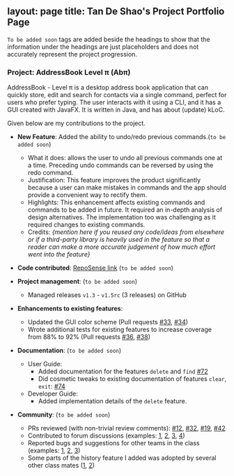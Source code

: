 
layout: page
title: Tan De Shao's Project Portfolio Page
---
`To be added soon` tags are added beside the headings to show that the information under the headings are just placeholders and does not accurately represent the project progression.

### Project: AddressBook Level π (Abπ)

AddressBook - Level π is a desktop address book application that can quickly store, edit and search for contacts via a single command, perfect for users who prefer typing. The user interacts with it using a CLI, and it has a GUI created with JavaFX. It is written in Java, and has about (update) kLoC.

Given below are my contributions to the project.

* **New Feature**: Added the ability to undo/redo previous commands.(`to be added soon`)
  * What it does: allows the user to undo all previous commands one at a time. Preceding undo commands can be reversed by using the redo command.
  * Justification: This feature improves the product significantly because a user can make mistakes in commands and the app should provide a convenient way to rectify them.
  * Highlights: This enhancement affects existing commands and commands to be added in future. It required an in-depth analysis of design alternatives. The implementation too was challenging as it required changes to existing commands.
  * Credits: *{mention here if you reused any code/ideas from elsewhere or if a third-party library is heavily used in the feature so that a reader can make a more accurate judgement of how much effort went into the feature}*

* **Code contributed**: [RepoSense link]() (`to be added soon`)

* **Project management**: (`to be added soon`)
  * Managed releases `v1.3` - `v1.5rc` (3 releases) on GitHub

* **Enhancements to existing features**:
  * Updated the GUI color scheme (Pull requests [\#33](), [\#34]())
  * Wrote additional tests for existing features to increase coverage from 88% to 92% (Pull requests [\#36](), [\#38]())

* **Documentation**: (`to be added soon`)
  * User Guide:
    * Added documentation for the features `delete` and `find` [\#72]()
    * Did cosmetic tweaks to existing documentation of features `clear`, `exit`: [\#74]()
  * Developer Guide:
    * Added implementation details of the `delete` feature.

* **Community**: (`to be added soon`)
  * PRs reviewed (with non-trivial review comments): [\#12](), [\#32](), [\#19](), [\#42]()
  * Contributed to forum discussions (examples: [1](), [2](), [3](), [4]())
  * Reported bugs and suggestions for other teams in the class (examples: [1](), [2](), [3]())
  * Some parts of the history feature I added was adopted by several other class mates ([1](), [2]())
